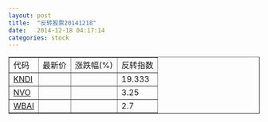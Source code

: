 ```yaml
---
layout: post
title:  "反转股票20141218"
date:   2014-12-18 04:17:14
categories: stock
---
```


<script type="text/javascript">
var stockList = []
stockList.push('gb_kndi');
stockList.push('gb_nvo');
stockList.push('gb_wbai');
</script>

<table border="1">
 <tr>
 <td>代码</td>
  <td>最新价</td>
  <td>涨跌幅(%)</td>
 <td>反转指数</td>
</tr>
  <tr id="kndi"><td><a href="http://stock.finance.sina.com.cn/usstock/quotes/KNDI.html" target="_blank">KNDI</a></td><td></td><td></td><td>19.333</td></tr>
  <tr id="nvo"><td><a href="http://stock.finance.sina.com.cn/usstock/quotes/NVO.html" target="_blank">NVO</a></td><td></td><td></td><td>3.25</td></tr>
  <tr id="wbai"><td><a href="http://stock.finance.sina.com.cn/usstock/quotes/WBAI.html" target="_blank">WBAI</a></td><td></td><td></td><td>2.7</td></tr>
</table>

